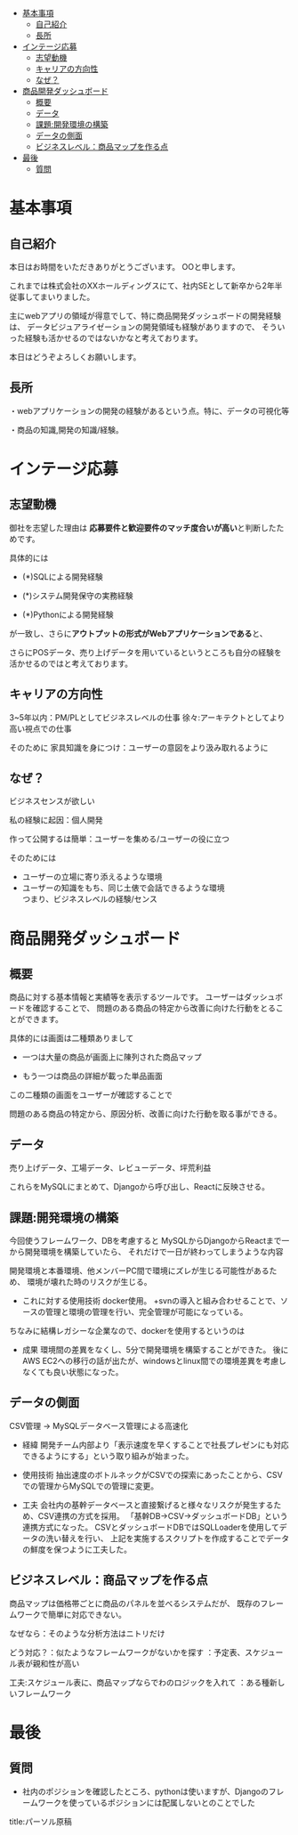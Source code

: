 

- [基本事項](#基本事項)
  - [自己紹介](#自己紹介)
  - [長所](#長所)
- [インテージ応募](#インテージ応募)
  - [志望動機](#志望動機)
  - [キャリアの方向性](#キャリアの方向性)
  - [なぜ？](#なぜ)
- [商品開発ダッシュボード](#商品開発ダッシュボード)
  - [概要](#概要)
  - [データ](#データ)
  - [課題:開発環境の構築](#課題開発環境の構築)
  - [データの側面](#データの側面)
  - [ビジネスレベル：商品マップを作る点](#ビジネスレベル商品マップを作る点)
- [最後](#最後)
  - [質問](#質問)




# 基本事項


## 自己紹介

本日はお時間をいただきありがとうございます。
OOと申します。

これまでは株式会社のXXホールディングスにて、社内SEとして新卒から2年半従事してまいりました。

主にwebアプリの領域が得意でして、特に商品開発ダッシュボードの開発経験は、
データビジュアライゼーションの開発領域も経験がありますので、
そういった経験も活かせるのではないかなと考えております。

本日はどうぞよろしくお願いします。


## 長所

・webアプリケーションの開発の経験があるという点。特に、データの可視化等

・商品の知識,開発の知識/経験。


# インテージ応募

## 志望動機

御社を志望した理由は
**応募要件と歓迎要件のマッチ度合いが高い**と判断したためです。

具体的には

- (*)SQLによる開発経験

- (*)システム開発保守の実務経験

- (*)Pythonによる開発経験

が一致し、さらに**アウトプットの形式がWebアプリケーションである**と、

さらにPOSデータ、売り上げデータを用いているというところも自分の経験を
活かせるのではと考えております。



## キャリアの方向性

3~5年以内：PM/PLとしてビジネスレベルの仕事
徐々:アーキテクトとしてより高い視点での仕事

そのために
家具知識を身につけ：ユーザーの意図をより汲み取れるように


## なぜ？

ビジネスセンスが欲しい

私の経験に起因：個人開発

作って公開するは簡単：ユーザーを集める/ユーザーの役に立つ

そのためには
- ユーザーの立場に寄り添えるような環境
- ユーザーの知識をもち、同じ土俵で会話できるような環境
</br>つまり、ビジネスレベルの経験/センス








# 商品開発ダッシュボード

## 概要

商品に対する基本情報と実績等を表示するツールです。
ユーザーはダッシュボードを確認することで、
問題のある商品の特定から改善に向けた行動をとることができます。

具体的には画面は二種類ありまして

- 一つは大量の商品が画面上に陳列された商品マップ

- もう一つは商品の詳細が載った単品画面

この二種類の画面をユーザーが確認することで

問題のある商品の特定から、原因分析、改善に向けた行動を取る事ができる。


## データ

売り上げデータ、工場データ、レビューデータ、坪荒利益

これらをMySQLにまとめて、Djangoから呼び出し、Reactに反映させる。



## 課題:開発環境の構築

今回使うフレームワーク、DBを考慮すると
MySQLからDjangoからReactまで一から開発環境を構築していたら、
それだけで一日が終わってしまうような内容

開発環境と本番環境、他メンバーPC間で環境にズレが生じる可能性があるため、
環境が壊れた時のリスクが生じる。

- これに対する使用技術
docker使用。
+svnの導入と組み合わせることで、ソースの管理と環境の管理を行い、完全管理が可能になっている。

ちなみに結構レガシーな企業なので、dockerを使用するというのは

- 成果
環境間の差異をなくし、5分で開発環境を構築することができた。
後にAWS EC2への移行の話が出たが、windowsとlinux間での環境差異を考慮しなくても良い状態になった。



## データの側面

CSV管理 → MySQLデータベース管理による高速化

- 経緯
開発チーム内部より「表示速度を早くすることで社長プレゼンにも対応できるようにする」という取り組みが始まった。

- 使用技術
抽出速度のボトルネックがCSVでの探索にあったことから、CSVでの管理からMySQLでの管理に変更。

- 工夫
会社内の基幹データベースと直接繋げると様々なリスクが発生するため、CSV連携の方式を採用。
「基幹DB→CSV→ダッシュボードDB」という連携方式になった。
CSVとダッシュボードDBではSQLLoaderを使用してデータの洗い替えを行い、
上記を実施するスクリプトを作成することでデータの鮮度を保つように工夫した。



## ビジネスレベル：商品マップを作る点

商品マップは価格帯ごとに商品のパネルを並べるシステムだが、
既存のフレームワークで簡単に対応できない。

なぜなら：そのような分析方法はニトリだけ

どう対応？：似たようなフレームワークがないかを探す
：予定表、スケジュール表が親和性が高い

工夫:スケジュール表に、商品マップならでわのロジックを入れて
：ある種新しいフレームワーク











# 最後




## 質問


- 社内のポジションを確認したところ、pythonは使いますが、Djangoのフレームワークを使っているポジションには配属しないとのことでした








title:パーソル原稿